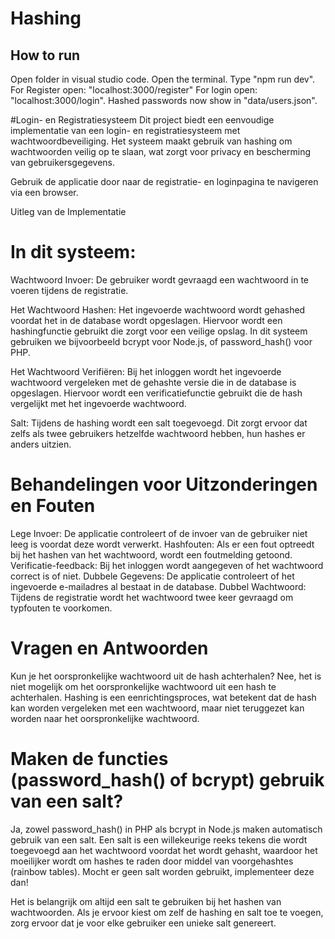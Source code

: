 # Hashing

## How to run
Open folder in visual studio code.
Open the terminal.
Type "npm run dev".
For Register open: "localhost:3000/register"
For login open: "localhost:3000/login".
Hashed passwords now show in "data/users.json".

#Login- en Registratiesysteem
Dit project biedt een eenvoudige implementatie van een login- en registratiesysteem met wachtwoordbeveiliging. Het systeem maakt gebruik van hashing om wachtwoorden veilig op te slaan, wat zorgt voor privacy en bescherming van gebruikersgegevens.

Gebruik de applicatie door naar de registratie- en loginpagina te navigeren via een browser.

Uitleg van de Implementatie
# In dit systeem:

Wachtwoord Invoer: 
De gebruiker wordt gevraagd een wachtwoord in te voeren tijdens de registratie.

Het Wachtwoord Hashen: 
Het ingevoerde wachtwoord wordt gehashed voordat het in de database wordt opgeslagen. Hiervoor wordt een hashingfunctie gebruikt die zorgt voor een veilige opslag. In dit systeem gebruiken we bijvoorbeeld bcrypt voor Node.js, of password_hash() voor PHP.

Het Wachtwoord Verifiëren: 
Bij het inloggen wordt het ingevoerde wachtwoord vergeleken met de gehashte versie die in de database is opgeslagen. Hiervoor wordt een verificatiefunctie gebruikt die de hash vergelijkt met het ingevoerde wachtwoord.

Salt: 
Tijdens de hashing wordt een salt toegevoegd. Dit zorgt ervoor dat zelfs als twee gebruikers hetzelfde wachtwoord hebben, hun hashes er anders uitzien.


# Behandelingen voor Uitzonderingen en Fouten

Lege Invoer: 
De applicatie controleert of de invoer van de gebruiker niet leeg is voordat deze wordt verwerkt.
Hashfouten: 
Als er een fout optreedt bij het hashen van het wachtwoord, wordt een foutmelding getoond.
Verificatie-feedback:
Bij het inloggen wordt aangegeven of het wachtwoord correct is of niet.
Dubbele Gegevens: 
De applicatie controleert of het ingevoerde e-mailadres al bestaat in de database.
Dubbel Wachtwoord: 
Tijdens de registratie wordt het wachtwoord twee keer gevraagd om typfouten te voorkomen.


# Vragen en Antwoorden
Kun je het oorspronkelijke wachtwoord uit de hash achterhalen?
Nee, het is niet mogelijk om het oorspronkelijke wachtwoord uit een hash te achterhalen. Hashing is een eenrichtingsproces, wat betekent dat de hash kan worden vergeleken met een wachtwoord, maar niet teruggezet kan worden naar het oorspronkelijke wachtwoord.

# Maken de functies (password_hash() of bcrypt) gebruik van een salt?
Ja, zowel password_hash() in PHP als bcrypt in Node.js maken automatisch gebruik van een salt. Een salt is een willekeurige reeks tekens die wordt toegevoegd aan het wachtwoord voordat het wordt gehasht, waardoor het moeilijker wordt om hashes te raden door middel van voorgehashtes (rainbow tables).
Mocht er geen salt worden gebruikt, implementeer deze dan!

Het is belangrijk om altijd een salt te gebruiken bij het hashen van wachtwoorden. Als je ervoor kiest om zelf de hashing en salt toe te voegen, zorg ervoor dat je voor elke gebruiker een unieke salt genereert.
